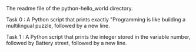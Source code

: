 The readme file of the python-hello_world directory.

Task 0 : A Python script that prints exactly "Programming is like building a
multilingual puzzle, followed by a new line.

Task 1 : A Python script that prints the integer stored in the variable number,
followed by Battery street, followed by a new line.
